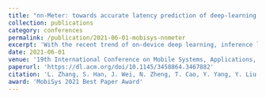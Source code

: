 ```yaml
---
title: "nn-Meter: towards accurate latency prediction of deep-learning model inference on diverse edge devices"
collection: publications
category: conferences
permalink: /publication/2021-06-01-mobisys-nnmeter
excerpt: 'With the recent trend of on-device deep learning, inference latency has become a crucial metric in running Deep Neural Network (DNN) models on various mobile and edge devices. To this end, latency prediction of DNN model inference is highly desirable for many tasks where measuring the latency on real devices is infeasible or too costly, such as searching for efficient DNN models with latency constraints from a huge model-design space. Yet it is very challenging and existing approaches fail to achieve a high accuracy of prediction, due to the varying model-inference latency caused by the runtime optimizations on diverse edge devices. In this paper, we propose and develop nn-Meter, a novel and efficient system to accurately predict the inference latency of DNN models on diverse edge devices. The key idea of nn-Meter is dividing a whole model inference into kernels, i.e., the execution units on a device, and conducting kernel-level prediction. nn-Meter builds atop two key techniques: (i) kernel detection to automatically detect the execution unit of model inference via a set of well-designed test cases; and (ii) adaptive sampling to efficiently sample the most beneficial configurations from a large space to build accurate kernel-level latency predictors. Implemented on three popular platforms of edge hardware (mobile CPU, mobile GPU, and Intel VPU) and evaluated using a large dataset of 26,000 models, nn-Meter significantly outperforms the prior state-of-the-art.'
date: 2021-06-01
venue: '19th International Conference on Mobile Systems, Applications, and Services (MobiSys)'
paperurl: 'https://dl.acm.org/doi/10.1145/3458864.3467882'
citation: 'L. Zhang, S. Han, J. Wei, N. Zheng, T. Cao, Y. Yang, Y. Liu. (2021). "nn-Meter: towards accurate latency prediction of deep-learning model inference on diverse edge devices." <i>19th International Conference on Mobile Systems, Applications, and Services (MobiSys)</i>.'
award: 'MobiSys 2021 Best Paper Award'
---
```

